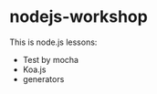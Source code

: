 nodejs-workshop
===============
 This is node.js lessons:
 
 - Test by mocha
 - Koa.js
 - generators
